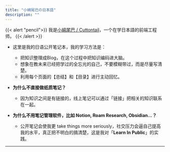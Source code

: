 ```yaml
---
title: "小綿尾巴の日本語"
description: ""
---
```


{{< alert "pencil">}}
我是[小綿尾巴 / Cuttontail](https://cuttontail.blog)，一个在学日本語的前端工程师。 
{{< /alert >}}

- 这里是我的日语公开笔记本，我的学习方法是：
    - 把知识整理成Blog，在这个过程中把知识编码进大脑。
    - 想象在教未来已经把学过的全忘光的自己，不要模糊带过，而是尽量写清楚。
    - 利用每个页面的【总结】和【目录】进行主动回忆。

- **为什么不直接做纸质笔记？**
    - 因为知识之间是有链接的，线上笔记可以通过「链接」把相关的知识联系在一起。
- **为什么不用笔记管理软件，比如 Notion, Roam Research, Obsidian...？**
    - 公开笔记会使我更 take things more seriously，社交压力会逼自己提高我的水平，真正把不明白的搞清楚，这是我对「**Learn In Public**」的实践。

---